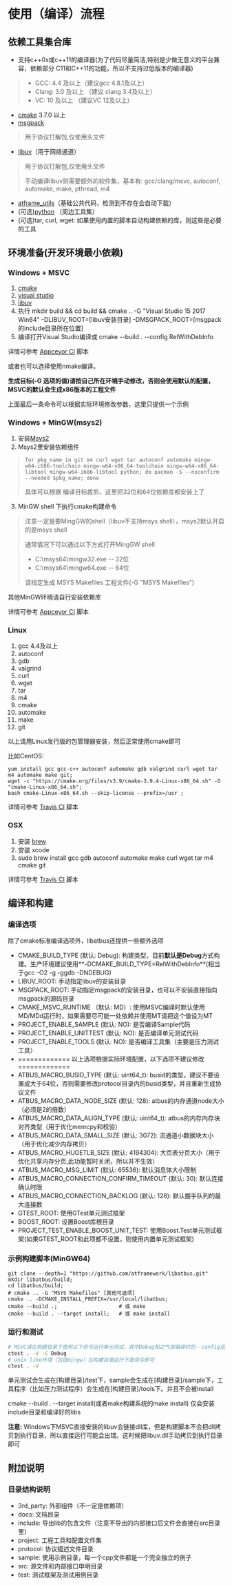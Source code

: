 使用（编译）流程
======

依赖工具集合库
------

+ 支持c++0x或c++11的编译器(为了代码尽量简洁,特别是少做无意义的平台兼容，依赖部分 C11和C++11的功能，所以不支持过低版本的编译器)
> + GCC: 4.4 及以上（建议gcc 4.8.1及以上）
> + Clang: 3.0 及以上 （建议 clang 3.4及以上）
> + VC: 10 及以上 （建议VC 12及以上）

+ [cmake](https://cmake.org/download/) 3.7.0 以上
+ [msgpack](https://github.com/msgpack/msgpack-c)
> 用于协议打解包,仅使用头文件

+ [libuv](http://libuv.org/)（用于网络通道）
> 用于协议打解包,仅使用头文件
> 
> 手动编译libuv则需要额外的软件集，基本有: gcc/clang/msvc, autoconf, automake, make, pthread, m4

+ [atframe_utils](https://github.com/atframework/atframe_utils)（基础公共代码，检测到不存在会自动下载）
+ (可选)[python](http://python.org/) （周边工具集）
+ (可选)tar, curl, wget: 如果使用内置的脚本自动构建依赖的库，则这些是必要的工具


环境准备(开发环境最小依赖)
------
### Windows + MSVC
1. [cmake](https://cmake.org/download/)
2. [visual studio](https://www.visualstudio.com)
3. [libuv](http://dist.libuv.org/dist)
4. 执行 mkdir build && cd build && cmake .. -G "Visual Studio 15 2017 Win64" -DLIBUV_ROOT=[libuv安装目录] -DMSGPACK_ROOT=[msgpack的include目录所在位置]
5. 编译打开Visual Studio编译或 cmake --build . --config RelWithDebInfo

详情可参考 [Appceyor CI](../appveyor.yml) 脚本

或者也可以选择使用nmake编译。

**生成目标(-G 选项的值)请按自己所在环境手动修改，否则会使用默认的配置，MSVC的默认会生成x86版本的工程文件**

上面最后一条命令可以根据实际环境修改参数，这里只提供一个示例

### Windows + MinGW(msys2)
1. 安装[Msys2](http://msys2.github.io/)
2. Msys2里安装依赖组件
> ```
> for pkg_name in git m4 curl wget tar autoconf automake mingw-w64-i686-toolchain mingw-w64-x86_64-toolchain mingw-w64-x86_64-libtool mingw-w64-i686-libtool python; do pacman -S --noconfirm --needed $pkg_name; done
> ```
> 具体可以根据 编译目标裁剪，这里把32位和64位依赖库都安装上了

3. MinGW shell 下执行cmake构建命令
> 注意一定是要MingGW的shell（libuv不支持msys shell），msys2默认开启的是msys shell
> 
> 通常情况下可以通过以下方式打开MingGW shell
> + C:\msys64\mingw32.exe   -- 32位
> + C:\msys64\mingw64.exe   -- 64位
> 
> 请指定生成 MSYS Makefiles 工程文件(-G "MSYS Makefiles")

其他MinGW环境请自行安装依赖库

详情可参考 [Appceyor CI](../appveyor.yml) 脚本

### Linux
1. gcc 4.4及以上
2. autoconf
3. gdb
4. valgrind
5. curl
6. wget
7. tar
8. m4
9. cmake
10. automake
11. make
12. git

以上请用Linux发行版的包管理器安装，然后正常使用cmake即可

比如CentOS:
```
yum install gcc gcc-c++ autoconf automake gdb valgrind curl wget tar m4 automake make git;
wget -c "https://cmake.org/files/v3.9/cmake-3.9.4-Linux-x86_64.sh" -O "cmake-Linux-x86_64.sh";
bash cmake-Linux-x86_64.sh --skip-license --prefix=/usr ;
```

详情可参考 [Travis CI](../.travis.yml) 脚本

### OSX
1. 安装 [brew](http://brew.sh/)
2. 安装 xcode
3. sudo brew install gcc gdb autoconf automake make curl wget tar m4 cmake git

详情可参考 [Travis CI](../.travis.yml) 脚本

编译和构建
------
### 编译选项
除了cmake标准编译选项外，libatbus还提供一些额外选项

+ CMAKE_BUILD_TYPE (默认: Debug): 构建类型，目前**默认是Debug**方式构建。生产环境建议使用**-DCMAKE_BUILD_TYPE=RelWithDebInfo**(相当于gcc -O2 -g -ggdb -DNDEBUG)
+ LIBUV_ROOT: 手动指定libuv的安装目录
+ MSGPACK_ROOT: 手动指定msgpack的安装目录，也可以不安装直接指向msgpack的源码目录
+ CMAKE_MSVC_RUNTIME （默认: MD）: 使用MSVC编译时默认使用MD/MDd运行时，如果需要尽可能一处依赖并使用MT请把这个值设为MT
+ PROJECT_ENABLE_SAMPLE (默认: NO): 是否编译Sample代码
+ PROJECT_ENABLE_UNITTEST (默认: NO): 是否编译单元测试代码
+ PROJECT_ENABLE_TOOLS (默认: NO): 是否编译工具集（主要是压力测试工具）
+ ============= 以上选项根据实际环境配置，以下选项不建议修改 =============
+ ATBUS_MACRO_BUSID_TYPE (默认: uint64_t): busid的类型，建议不要设置成大于64位，否则需要修改protocol目录内的busid类型，并且重新生成协议文件
+ ATBUS_MACRO_DATA_NODE_SIZE (默认: 128): atbus的内存通道node大小（必须是2的倍数）
+ ATBUS_MACRO_DATA_ALIGN_TYPE (默认: uint64_t): atbus的内存内存块对齐类型（用于优化memcpy和校验）
+ ATBUS_MACRO_DATA_SMALL_SIZE (默认: 3072): 流通道小数据块大小（用于优化减少内存拷贝）
+ ATBUS_MACRO_HUGETLB_SIZE (默认: 4194304): 大页表分页大小（用于优化共享内存分页,此功能暂时关闭，所以并不生效）
+ ATBUS_MACRO_MSG_LIMIT (默认: 65536): 默认消息体大小限制
+ ATBUS_MACRO_CONNECTION_CONFIRM_TIMEOUT (默认: 30): 默认连接确认时限
+ ATBUS_MACRO_CONNECTION_BACKLOG (默认: 128): 默认握手队列的最大连接数
+ GTEST_ROOT: 使用GTest单元测试框架
+ BOOST_ROOT: 设置Boost库根目录
+ PROJECT_TEST_ENABLE_BOOST_UNIT_TEST: 使用Boost.Test单元测试框架(如果GTEST_ROOT和此项都不设置，则使用内置单元测试框架)


### 示例构建脚本(MinGW64)
```
git clone --depth=1 "https://github.com/atframework/libatbus.git"
mkdir libatbus/build;
cd libatbus/build;
# cmake .. -G "MSYS Makefiles" [其他可选项]
cmake .. -DCMAKE_INSTALL_PREFIX=/usr/local/libatbus;
cmake --build .;                    # 或 make
cmake --build . --target install;   # 或 make install
```

### 运行和测试

```bash
# MSVC请在构建目录下使用以下命令运行单元测试，其中Debug和之气按编译时的--config选项内容保持一致
ctest . -V -C Debug
# Unix like环境（包括mingw）在构建目录运行下面命令即可
ctest . -V
```

单元测试会生成在[构建目录]/test下，sample会生成在[构建目录]/sample下，工具程序（比如压力测试程序）会生成在[构建目录]/tools下。并且不会被install

cmake --build . --target install(或者make构建系统的make install) 仅会安装include目录和编译好的libs

**注意:** Windows下MSVC直接安装的libuv会链接dll库，但是构建脚本不会把dll拷贝到执行目录，所以直接运行可能会出错。这时候把libuv.dll手动拷贝到执行目录即可 

附加说明
------
### 目录结构说明

+ 3rd_party: 外部组件（不一定是依赖项）
+ docs: 文档目录
+ include: 导出lib的包含文件（注意不导出的内部接口后文件会直接在src目录里）
+ project: 工程工具和配置文件集
+ protocol: 协议描述文件目录
+ sample: 使用示例目录，每一个cpp文件都是一个完全独立的例子
+ src: 源文件和内部接口申明目录
+ test: 测试框架及测试用例目录
